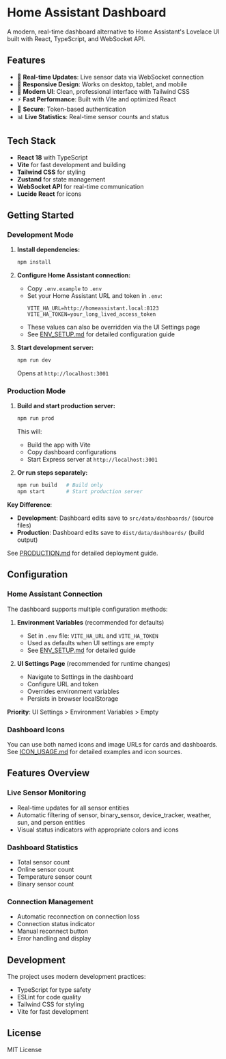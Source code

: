 # Home Assistant Dashboard

A modern, real-time dashboard alternative to Home Assistant's Lovelace UI built with React, TypeScript, and WebSocket API.

## Features

- 🔄 **Real-time Updates**: Live sensor data via WebSocket connection
- 📱 **Responsive Design**: Works on desktop, tablet, and mobile
- 🎨 **Modern UI**: Clean, professional interface with Tailwind CSS
- ⚡ **Fast Performance**: Built with Vite and optimized React
- 🔐 **Secure**: Token-based authentication
- 📊 **Live Statistics**: Real-time sensor counts and status

## Tech Stack

- **React 18** with TypeScript
- **Vite** for fast development and building
- **Tailwind CSS** for styling
- **Zustand** for state management
- **WebSocket API** for real-time communication
- **Lucide React** for icons

## Getting Started

### Development Mode

1. **Install dependencies:**
   ```bash
   npm install
   ```

2. **Configure Home Assistant connection:**
   - Copy `.env.example` to `.env`
   - Set your Home Assistant URL and token in `.env`:
     ```
     VITE_HA_URL=http://homeassistant.local:8123
     VITE_HA_TOKEN=your_long_lived_access_token
     ```
   - These values can also be overridden via the UI Settings page
   - See [ENV_SETUP.md](ENV_SETUP.md) for detailed configuration guide

3. **Start development server:**
   ```bash
   npm run dev
   ```
   Opens at `http://localhost:3001`

### Production Mode

1. **Build and start production server:**
   ```bash
   npm run prod
   ```
   This will:
   - Build the app with Vite
   - Copy dashboard configurations
   - Start Express server at `http://localhost:3001`

2. **Or run steps separately:**
   ```bash
   npm run build   # Build only
   npm start       # Start production server
   ```

**Key Difference**: 
- **Development**: Dashboard edits save to `src/data/dashboards/` (source files)
- **Production**: Dashboard edits save to `dist/data/dashboards/` (build output)

See [PRODUCTION.md](./PRODUCTION.md) for detailed deployment guide.

## Configuration

### Home Assistant Connection

The dashboard supports multiple configuration methods:

1. **Environment Variables** (recommended for defaults)
   - Set in `.env` file: `VITE_HA_URL` and `VITE_HA_TOKEN`
   - Used as defaults when UI settings are empty
   - See [ENV_SETUP.md](ENV_SETUP.md) for detailed guide

2. **UI Settings Page** (recommended for runtime changes)
   - Navigate to Settings in the dashboard
   - Configure URL and token
   - Overrides environment variables
   - Persists in browser localStorage

**Priority**: UI Settings > Environment Variables > Empty

### Dashboard Icons
You can use both named icons and image URLs for cards and dashboards.
See [ICON_USAGE.md](./ICON_USAGE.md) for detailed examples and icon sources.

## Features Overview

### Live Sensor Monitoring
- Real-time updates for all sensor entities
- Automatic filtering of sensor, binary_sensor, device_tracker, weather, sun, and person entities
- Visual status indicators with appropriate colors and icons

### Dashboard Statistics
- Total sensor count
- Online sensor count
- Temperature sensor count
- Binary sensor count

### Connection Management
- Automatic reconnection on connection loss
- Connection status indicator
- Manual reconnect button
- Error handling and display

## Development

The project uses modern development practices:
- TypeScript for type safety
- ESLint for code quality
- Tailwind CSS for styling
- Vite for fast development

## License

MIT License
